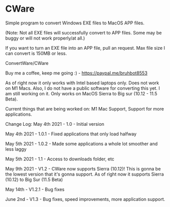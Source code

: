 # CWare
Simple program to convert Windows EXE files to MacOS APP files.

(Note: Not all EXE files will successfully convert to APP files. Some may be buggy or will not work properly/at all.)

If you want to turn an EXE file into an APP file, pull an request. Max file size I can convert is 150MB or less.

ConvertWare/CWare 

Buy me a coffee, keep me going :) - https://paypal.me/bruhbot8553

As of right now it only works with Intel based laptops only. Does not work on M1 Macs. Also, I do not have a public software for converting this yet. I am still working on it. Only works on MacOS Sierra to Big sur (10.12 - 11.5 Beta).

Current things that are being worked on: M1 Mac Support, Support for more applications.


Change Log:
May 4th 2021 - 1.0 - Initial version


May 4th 2021 - 1.0.1 - Fixed applications that only load halfway


May 5th 2021 - 1.0.2 - Made some applications a whole lot smoother and less laggy

May 5th 2021 - 1.1 - Access to downloads folder, etc

May 9th 2021 - V1.2 - CWare now supports Sierra (10.12)! This is gonna be the lowest version that it's gonna support. As of right now it supports Sierra (10.12) to Big Sur (11.5 Beta)

May 14th - V1.2.1 - Bug fixes 

June 2nd - V1.3 - Bug fixes, speed improvements, more application support.























